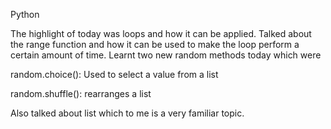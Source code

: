 Python

The highlight of today was loops and how it can be applied. Talked about the range function and how it can be used to make the loop perform a certain amount of time. Learnt two new random methods today which were

random.choice(): Used to select a value from a list

random.shuffle(): rearranges a list

Also talked about list which to me is a very familiar topic.


